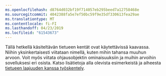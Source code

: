 ```yaml
---
ms.openlocfilehash: d8764d032bf19f714057eb295beed7a12758468e
ms.sourcegitcommit: 4042388fa5e7ef50bc59f9e35df330613fea29ae
ms.translationtype: MT
ms.contentlocale: fi-FI
ms.lasthandoff: 04/23/2019
ms.locfileid: "61543673"
---
```

Tällä hetkellä käsiteltävän tietueen kentät ovat käytettävissä kaavassa.  Niihin yksinkertaisesti viitataan nimellä, kuten mihin tahansa muuhun arvoon.  Voit myös viitata ohjausobjektin ominaisuuksiin ja muihin arvoihin sovelluksesi eri osista.  Katso lisätietoja alla olevista esimerkeistä ja aiheesta [tietueen laajuuden kanssa työskentely](../maker/canvas-apps/working-with-tables.md#record-scope). 


